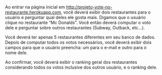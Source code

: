 Ao entrar na página inicial em http://projeto-vote-no-restaurante.herokuapp.com, você deverá exibir dois restaurantes para o usuário e perguntar qual deles ele gosta mais. Digamos que o usuário clique no restaurante “Mc Donalds”. Você então deverá computar o voto dele e perguntar sobre outros restaurantes (Subway, Outback, etc...).  

Você deverá ter apenas 5 restaurantes diferentes em seu banco de dados. Depois de computar todos os votos necessários, você deverá exibir dois campos para que o usuário preencha: um para o e-mail e outro para o nome dele. 

Ao confirmar, você deverá exibir o ranking geral dos restaurantes considerando todos os votos inclusive dos outros usuário, e o ranking dele.
